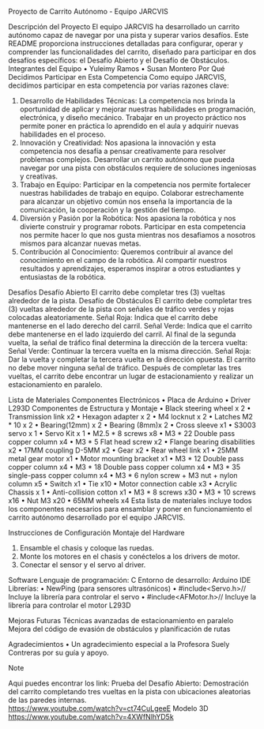 Proyecto de Carrito Autónomo - Equipo JARCVIS

Descripción del Proyecto
El equipo JARCVIS ha desarrollado un carrito autónomo capaz de navegar por una pista y superar varios desafíos. Este README proporciona instrucciones detalladas para configurar, operar y comprender las funcionalidades del carrito, diseñado para participar en dos desafíos específicos: el Desafío Abierto y el Desafío de Obstáculos.
Integrantes del Equipo
•	Yuleimy Ramos
•	Susan Montero
Por Qué Decidimos Participar en Esta Competencia
Como equipo JARCVIS, decidimos participar en esta competencia por varias razones clave:
1.	Desarrollo de Habilidades Técnicas: La competencia nos brinda la oportunidad de aplicar y mejorar nuestras habilidades en programación, electrónica, y diseño mecánico. Trabajar en un proyecto práctico nos permite poner en práctica lo aprendido en el aula y adquirir nuevas habilidades en el proceso.
2.	Innovación y Creatividad: Nos apasiona la innovación y esta competencia nos desafía a pensar creativamente para resolver problemas complejos. Desarrollar un carrito autónomo que pueda navegar por una pista con obstáculos requiere de soluciones ingeniosas y creativas.
3.	Trabajo en Equipo: Participar en la competencia nos permite fortalecer nuestras habilidades de trabajo en equipo. Colaborar estrechamente para alcanzar un objetivo común nos enseña la importancia de la comunicación, la cooperación y la gestión del tiempo.
4.	Diversión y Pasión por la Robótica: Nos apasiona la robótica y nos divierte construir y programar robots. Participar en esta competencia nos permite hacer lo que nos gusta mientras nos desafiamos a nosotros mismos para alcanzar nuevas metas.
5.	Contribución al Conocimiento: Queremos contribuir al avance del conocimiento en el campo de la robótica. Al compartir nuestros resultados y aprendizajes, esperamos inspirar a otros estudiantes y entusiastas de la robótica.

Desafíos
Desafío Abierto
El carrito debe completar tres (3) vueltas alrededor de la pista.
Desafío de Obstáculos
El carrito debe completar tres (3) vueltas alrededor de la pista con señales de tráfico verdes y rojas colocadas aleatoriamente.
Señal Roja: Indica que el carrito debe mantenerse en el lado derecho del carril.
Señal Verde: Indica que el carrito debe mantenerse en el lado izquierdo del carril.
Al final de la segunda vuelta, la señal de tráfico final determina la dirección de la tercera vuelta:
Señal Verde: Continuar la tercera vuelta en la misma dirección.
Señal Roja: Dar la vuelta y completar la tercera vuelta en la dirección opuesta.
El carrito no debe mover ninguna señal de tráfico.
Después de completar las tres vueltas, el carrito debe encontrar un lugar de estacionamiento y realizar un estacionamiento en paralelo.

Lista de Materiales
Componentes Electrónicos
•	Placa de Arduino
•	Driver L293D
Componentes de Estructura y Montaje
•	Black steering wheel x 2
•	Transmission link x2
•	Hexagon adapter x 2
•	M4 locknut x 2
•	Latches M2 * 10 x 2
•	Bearing(12mm) x 2
•	Bearing (8mm)x 2
•	Cross sleeve x1
•	S3003 servo x 1
•	Servo Kit x 1
•	M2.5 * 8 screws x8
•	M3 * 22 Double pass copper column x4
•	M3 * 5 Flat head screw x2
•	Flange bearing disabilities x2
•	17MM coupling D-5MM x2
•	Gear x2
•	Rear wheel link x1
•	25MM metal gear motor x1
•	Motor mounting bracket x1
•	M3 * 12 Double pass copper column x4
•	M3 * 18 Double pass copper column x4
•	M3 * 35 single-pass copper column x4
•	M3 * 6 nylon screw + M3 nut + nylon column x5
•	Switch x1
•	Tie x10
•	Motor connection cable x3
•	Acrylic Chassis x 1
•	Anti-collision cotton x1
•	M3 * 8 screws x30
•	M3 * 10 screws x16
•	Nut M3 x20
•	65MM wheels x4
Esta lista de materiales incluye todos los componentes necesarios para ensamblar y poner en funcionamiento el carrito autónomo desarrollado por el equipo JARCVIS.

Instrucciones de Configuración
Montaje del Hardware
1.	Ensamble el chasis y coloque las ruedas.
2.	Monte los motores en el chasis y conéctelos a los drivers de motor.
3.	Conectar el sensor y el servo al driver.

Software
Lenguaje de programación: C
Entorno de desarrollo: Arduino IDE
Librerías:
•	NewPing (para sensores ultrasónicos)
•	#include<Servo.h>// Incluye la librería para controlar el servo
•	#include<AFMotor.h>// Incluye la librería para controlar el motor L293D

Mejoras Futuras
Técnicas avanzadas de estacionamiento en paralelo
Mejora del código de evasión de obstáculos y planificación de rutas

Agradecimientos
•	Un agradecimiento especial a la Profesora Suely Contreras por su guía y apoyo.
>[!NOTE]
>Aqui puedes encontrar los link:
Prueba del Desafío Abierto: Demostración del carrito completando tres vueltas en la pista con ubicaciones aleatorias de las paredes internas.  
https://www.youtube.com/watch?v=ct74CuLgeeE
Modelo 3D 
https://www.youtube.com/watch?v=4XWfNlhYD5k


